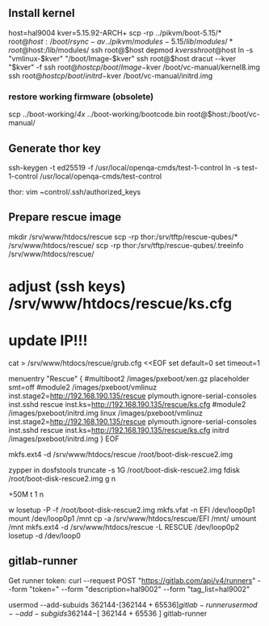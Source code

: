 Install kernel
--------------

host=hal9004
kver=5.15.92-ARCH+
scp -rp ../pikvm/boot-5.15/* root@$host:/boot/
rsync -av ../pikvm/modules-5.15/lib/modules/* root@$host:/lib/modules/
ssh root@$host depmod $kver
ssh root@$host ln -s "vmlinux-$kver" "/boot/Image-$kver"
ssh root@$host dracut --kver "$kver" -f
ssh root@$host cp /boot/Image-$kver /boot/vc-manual/kernel8.img
ssh root@$host cp /boot/initrd-$kver /boot/vc-manual/initrd.img

### restore working firmware (obsolete)

scp ../boot-working/*4x* ../boot-working/bootcode.bin root@$host:/boot/vc-manual/

Generate thor key
-----------------

ssh-keygen -t ed25519 -f /usr/local/openqa-cmds/test-1-control
ln -s test-1-control /usr/local/openqa-cmds/test-control

thor:
vim ~control/.ssh/authorized_keys

Prepare rescue image
--------------------

mkdir /srv/www/htdocs/rescue
scp -rp thor:/srv/tftp/rescue-qubes/* /srv/www/htdocs/rescue/
scp -rp thor:/srv/tftp/rescue-qubes/.treeinfo /srv/www/htdocs/rescue/

# adjust (ssh keys) /srv/www/htdocs/rescue/ks.cfg

# update IP!!!
cat > /srv/www/htdocs/rescue/grub.cfg <<EOF
set default=0
set timeout=1

menuentry "Rescue" {
	#multiboot2 /images/pxeboot/xen.gz placeholder smt=off
	#module2 /images/pxeboot/vmlinuz inst.stage2=http://192.168.190.135/rescue plymouth.ignore-serial-consoles inst.sshd rescue inst.ks=http://192.168.190.135/rescue/ks.cfg
	#module2 /images/pxeboot/initrd.img
	linux /images/pxeboot/vmlinuz inst.stage2=http://192.168.190.135/rescue plymouth.ignore-serial-consoles inst.sshd rescue inst.ks=http://192.168.190.135/rescue/ks.cfg
	initrd /images/pxeboot/initrd.img
}
EOF

mkfs.ext4 -d /srv/www/htdocs/rescue /root/boot-disk-rescue2.img


zypper in dosfstools
truncate -s 1G /root/boot-disk-rescue2.img
fdisk /root/boot-disk-rescue2.img
g
n


+50M
t
1
n



w
losetup -P -f /root/boot-disk-rescue2.img
mkfs.vfat -n EFI /dev/loop0p1
mount /dev/loop0p1 /mnt
cp -a /srv/www/htdocs/rescue/EFI /mnt/
umount /mnt
mkfs.ext4 -d /srv/www/htdocs/rescue -L RESCUE /dev/loop0p2
losetup -d /dev/loop0



gitlab-runner
-------------

Get runner token:
curl --request POST "https://gitlab.com/api/v4/runners" --form "token=<registration-token>" --form "description=hal9002" --form "tag_list=hal9002"

usermod --add-subuids 362144-$[ 362144 + 65536 ] gitlab-runner
usermod --add-subgids 362144-$[ 362144 + 65536 ] gitlab-runner
